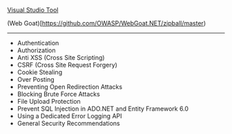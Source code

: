 [Visual Studio Tool](https://security-code-scan.github.io/)


(Web Goat)[https://github.com/OWASP/WebGoat.NET/zipball/master)

---

* Authentication
* Authorization
* Anti XSS (Cross Site Scripting)
* CSRF (Cross Site Request Forgery)
* Cookie Stealing
* Over Posting
* Preventing Open Redirection Attacks
* Blocking Brute Force Attacks
* File Upload Protection
* Prevent SQL Injection in ADO.NET and Entity Framework 6.0
* Using a Dedicated Error Logging API
* General Security Recommendations